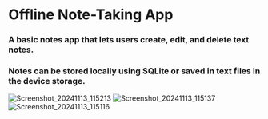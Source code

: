 # Offline Note-Taking App
### A basic notes app that lets users create, edit, and delete text notes.
### Notes can be stored locally using SQLite or saved in text files in the device storage.
![Screenshot_20241113_115213](https://github.com/user-attachments/assets/17f0ac96-0531-4f3c-9de0-0340c900270a)
![Screenshot_20241113_115137](https://github.com/user-attachments/assets/f273e07c-8b69-4edc-ab76-5fc817c5bf75)
![Screenshot_20241113_115116](https://github.com/user-attachments/assets/3ccc8390-1c94-42aa-b86b-4f73743df871)
